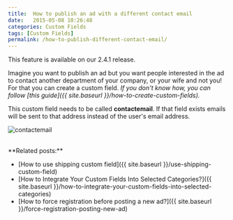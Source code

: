 ```yaml
---
title:  How to publish an ad with a different contact email
date:   2015-05-08 10:26:48
categories: Custom Fields
tags: [Custom Fields]
permalink: /how-to-publish-different-contact-email/
---
```

<div class="alert alert-warning">
<strong><i class="glyphicon glyphicon-warning-sign"></i> </strong> This feature is available on our 2.4.1 release.
</div>


Imagine you want to publish an ad but you want people interested in the ad to contact another department of your company, or your wife and not you!
For that you can create a custom field. _If you don't know how, you can follow [this guide]({{ site.baseurl }}/how-to-create-custom-fields)._

This custom field needs to be called **contactemail**. If that field exists emails will be sent to that address instead of the user's email address.

![contactemail](//docs.yclas.com/images/differentcontactemail.png)


<br>
**Related posts:**

+ [How to use shipping custom field]({{ site.baseurl }}/use-shipping-custom-field)
+ [How to Integrate Your Custom Fields Into Selected Categories?]({{ site.baseurl }}/how-to-integrate-your-custom-fields-into-selected-categories)
+ [How to force registration before posting a new ad?]({{ site.baseurl }}/force-registration-posting-new-ad)